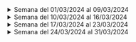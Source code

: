 
<details>
<summary>Semana del 01/03/2024 al 09/03/2024</summary>

| Lo que hice esta semana | Lo que hice la semana pasada | Inconvenientes |
|---------------------------|-------------------------------|----------------|
| Configuración del proyecto Django, creación del modelo de datos y organización del grupo | Organizar el proyecto, determinar posible organización | Tiempos limitados y conflictos con los requerimientos del cliente |

</details>

<details>
<summary>Semana del 10/03/2024 al 16/03/2024</summary>

| Lo que hice esta semana | Lo que hice la semana pasada | Inconvenientes |
|---------------------------|-------------------------------|----------------|
| Implementación del login, creación y organización de rutas, ajustes en el modelo de datos | Configuración de Tailwind CSS, seguimiento del modelo de datos | Conflictos con las dependencias, ajustes en el modelo de datos |

</details>

<details>
<summary>Semana del 17/03/2024 al 23/03/2024</summary>

| Lo que hice esta semana | Lo que hice la semana pasada | Inconvenientes |
|---------------------------|-------------------------------|----------------|
| Implementación de estilos con Tailwind CSS, frontend de cambio de lider en las solicitudes, diseño de interfaz de detalles de solicitud | Configuración de Tailwind CSS, frontend de cambio de lider en las solicitudes | Conflictos con dependencias, bug con etiquetas Tailwind |

</details>

<details>
<summary>Semana del 24/03/2024 al 31/03/2024</summary>

| Lo que hice esta semana | Lo que hice la semana pasada | Inconvenientes |
|---------------------------|-------------------------------|----------------|
| Refactorización del modelo de datos, manejo de redireccionamiento en el panel de control, implementación de formularios y funcionalidades en el frontend | Mejora en el header y redireccionamiento, afinamiento en el frontend | Conflictos en el repositorio, bugs en la implementación de funcionalidades |

</details>





